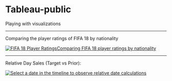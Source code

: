 # Tableau-public
Playing with visualizations

--------------------------------------------------------------

Comparing the player ratings of FIFA 18 by nationality

<div class='tableauPlaceholder' id='viz1658782919742' style='position: relative'><noscript><a href='#'><img alt='FIFA 18 Player RatingsComparing FIFA 18 player ratings by nationality ' src='https:&#47;&#47;public.tableau.com&#47;static&#47;images&#47;FI&#47;FIFA18Ratings_16436498031870&#47;FIFA18PlayerRatings&#47;1_rss.png' style='border: none' /></a></noscript><object class='tableauViz'  style='display:none;'><param name='host_url' value='https%3A%2F%2Fpublic.tableau.com%2F' /> <param name='embed_code_version' value='3' /> <param name='site_root' value='' /><param name='name' value='FIFA18Ratings_16436498031870&#47;FIFA18PlayerRatings' /><param name='tabs' value='no' /><param name='toolbar' value='yes' /><param name='static_image' value='https:&#47;&#47;public.tableau.com&#47;static&#47;images&#47;FI&#47;FIFA18Ratings_16436498031870&#47;FIFA18PlayerRatings&#47;1.png' /> <param name='animate_transition' value='yes' /><param name='display_static_image' value='yes' /><param name='display_spinner' value='yes' /><param name='display_overlay' value='yes' /><param name='display_count' value='yes' /><param name='language' value='en-US' /></object></div>   


--------------------------------------------------------------


Relative Day Sales (Target vs Prior):


<div class='tableauPlaceholder' id='viz1658783048154' style='position: relative'><noscript><a href='#'><img alt='Select a date in the timeline to observe relative date calculations ' src='https:&#47;&#47;public.tableau.com&#47;static&#47;images&#47;Re&#47;RelativeDaySalesTargetvsPrior&#47;RelativeDates&#47;1_rss.png' style='border: none' /></a></noscript><object class='tableauViz'  style='display:none;'><param name='host_url' value='https%3A%2F%2Fpublic.tableau.com%2F' /> <param name='embed_code_version' value='3' /> <param name='site_root' value='' /><param name='name' value='RelativeDaySalesTargetvsPrior&#47;RelativeDates' /><param name='tabs' value='no' /><param name='toolbar' value='yes' /><param name='static_image' value='https:&#47;&#47;public.tableau.com&#47;static&#47;images&#47;Re&#47;RelativeDaySalesTargetvsPrior&#47;RelativeDates&#47;1.png' /> <param name='animate_transition' value='yes' /><param name='display_static_image' value='yes' /><param name='display_spinner' value='yes' /><param name='display_overlay' value='yes' /><param name='display_count' value='yes' /><param name='language' value='en-US' /></object></div>                
